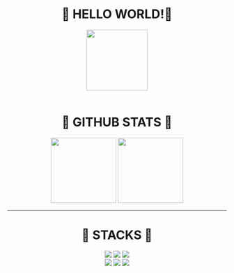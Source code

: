 <h1 align='center'><strong>👋 HELLO WORLD!👋</strong></h1>

<div align='center'>
<a href='https://www.discordapp.com/users/998627486483091456'>
<img style='width: 140px;' src="https://img.shields.io/badge/Discord-5865F2?style=for-the-badge&logo=Discord&logoColor=white">
</a>
</div>

<br>

<h1 align='center'><strong>📂 GITHUB STATS 📂</strong></h1>

<div style="white-space:nowrap;" align='center'>
    <img height="150em" src="https://github-readme-stats.vercel.app/api?username=011609&include_all_commits=true&count_private=true&show_icons=true&theme=tokyonight&text_color=77ddff&custom_title=Github%20Stats"> <img height="150em" src="https://github-readme-stats.vercel.app/api/top-langs/?username=011609&layout=compact&theme=tokyonight&text_color=77ddff&langs_count=8">
</div>

---

<h1 align='center'><strong>📂 STACKS 📂</strong></h1>

<div style="white-space:nowrap;" align='center'>
    <img src="https://img.shields.io/badge/Github-181717?style=for-the-badge&logo=Github&logoColor=white"> <img src="https://img.shields.io/badge/Git-F05032?style=for-the-badge&logo=Git&logoColor=white"> <img src="https://img.shields.io/badge/CSS3-1572B6?style=for-the-badge&logo=CSS3&logoColor=white">
</div>
<div style="white-space:nowrap;" align='center'><img src="https://img.shields.io/badge/Javascript-F7DF1E?style=for-the-badge&logo=Javascript&logoColor=white"> <img src="https://img.shields.io/badge/HTML5-E34F26?style=for-the-badge&logo=HTML5&logoColor=white"> <img src="https://img.shields.io/badge/Python-3776AB?style=for-the-badge&logo=Python&logoColor=white"></div>

<!-- <img src="https://img.shields.io/badge/Git-F05032?style=for-the-badge&logo=Git&logoColor=white">-->
